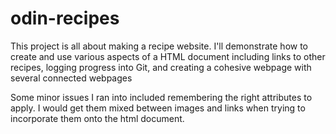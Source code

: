 # odin-recipes
This project is all about making a recipe website. I'll demonstrate how to create and use various aspects of a HTML document including links to other recipes, logging progress into Git, and creating a cohesive webpage with several connected webpages

Some minor issues I ran into included remembering the right attributes to apply. I would get them mixed between images and links when trying to incorporate them onto the html document. 

